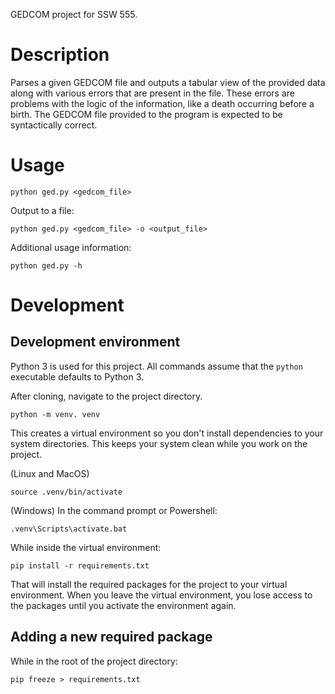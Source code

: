 GEDCOM project for SSW 555.

# Description

Parses a given GEDCOM file and outputs a tabular view of the provided data
along with various errors that are present in the file. These errors are
problems with the logic of the information, like a death occurring before a
birth. The GEDCOM file provided to the program is expected to be syntactically
correct.

# Usage

```
python ged.py <gedcom_file>
```

Output to a file:

```
python ged.py <gedcom_file> -o <output_file>
```

Additional usage information:

```
python ged.py -h
```

# Development

## Development environment

Python 3 is used for this project. All commands assume that the `python`
executable defaults to Python 3.

After cloning, navigate to the project directory.

```
python -m venv. venv
```

This creates a virtual environment so you don't install dependencies to your
system directories. This keeps your system clean while you work on the project.

(Linux and MacOS)

```
source .venv/bin/activate
```

(Windows) In the command prompt or Powershell:

```
.venv\Scripts\activate.bat
```

While inside the virtual environment:

```
pip install -r requirements.txt
```

That will install the required packages for the project to your virtual
environment. When you leave the virtual environment, you lose access to the
packages until you activate the environment again.

## Adding a new required package

While in the root of the project directory:

```
pip freeze > requirements.txt
```
